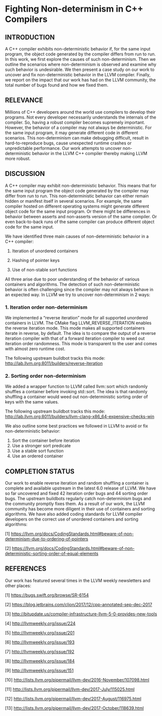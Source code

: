 # Fighting Non-determinism in C++ Compilers

## INTRODUCTION
A C++ compiler exhibits non-deterministic behavior if, for the same input
program, the object code generated by the compiler differs from run to run. In
this work, we first explore the causes of such non-determinism. Then we
outline the scenarios where non-determinism is observed and examine why such
behavior is undesirable. We then present a case study on our work to uncover
and fix non-deterministic behavior in the LLVM compiler. Finally, we report on
the impact that our work has had on the LLVM community, the total number of
bugs found and how we fixed them.

## RELEVANCE
Millions of C++ developers around the world use compilers to develop their
programs. Not every developer necessarily understands the internals of the
compiler. So, having a robust compiler becomes supremely important. However,
the behavior of a compiler may not always be deterministic. For the same input
program, it may generate different code in different scenarios. This
non-determinism can make debugging difficult, result in hard-to-reproduce bugs,
cause unexpected runtime crashes or unpredictable performance.  Our work
attempts to uncover non-deterministic behavior in the LLVM C++ compiler thereby
making LLVM more robust.

## DISCUSSION
A C++ compiler may exhibit non-deterministic behavior. This means that for the
same input program the object code generated by the compiler may differ from
run to run.  This non-deterministic behavior can either remain hidden or
manifest itself in several scenarios. For example, the same compiler hosted on
different operating systems might generate different object code for the same
input program. Or there might be differences in behavior between asserts and
non-asserts version of the same compiler. Or even back-to-back runs of the same
compiler can produce different object code for the same input.

We have identified three main causes of non-deterministic behavior in a C++
compiler:
1. Iteration of unordered containers

2. Hashing of pointer keys

3. Use of non-stable sort functions

All three arise due to poor understanding of the behavior of various containers
and algorithms.  The detection of such non-deterministic behavior is often
challenging since the compiler may not always behave in an expected way. In
LLVM we try to uncover non-determinism in 2 ways:

### 1. Iteration order non-determinism
We implemented a “reverse iteration” mode for all supported unordered
containers in LLVM. The CMake flag LLVM_REVERSE_ITERATION enables the reverse
iteration mode. This mode makes all supported containers iterate in reverse, by
default. The idea is to compare the output of a reverse iteration compiler with
that of a forward iteration compiler to weed out iteration order randomness.
This mode is transparent to the user and comes with almost zero runtime cost.

The following upstream buildbot tracks this mode:
http://lab.llvm.org:8011/builders/reverse-iteration

### 2. Sorting order non-determinism
We added a wrapper function to LLVM called llvm::sort which randomly shuffles a
container before invoking std::sort. The idea is that randomly shuffling a
container would weed out non-deterministic sorting order of keys with the same
values.

The following upstream buildbot tracks this mode:
http://lab.llvm.org:8011/builders/llvm-clang-x86_64-expensive-checks-win

We also outline some best practices we followed in LLVM to avoid or fix
non-deterministic behavior:
1. Sort the container before iteration
2. Use a stronger sort predicate
3. Use a stable sort function
4. Use an ordered container

## COMPLETION STATUS
Our work to enable reverse iteration and random shuffling a container is
complete and available upstream in the latest 6.0 release of LLVM. We have so
far uncovered and fixed 42 iteration order bugs and 44 sorting order bugs. The
upstream buildbots regularly catch non-determinism bugs and the community
promptly fixes them. As a result of our work, the LLVM community has become
more diligent in their use of containers and sorting algorithms. We have also
added coding standards for LLVM compiler developers on the correct use of
unordered containers and sorting algorithms:

[1] https://llvm.org/docs/CodingStandards.html#beware-of-non-determinism-due-to-ordering-of-pointers

[2] https://llvm.org/docs/CodingStandards.html#beware-of-non-deterministic-sorting-order-of-equal-elements

## REFERENCES
Our work has featured several times in the LLVM weekly newsletters and other
places:

[1] https://bugs.swift.org/browse/SR-6154

[2] https://blog.jetbrains.com/clion/2017/12/cpp-annotated-sep-dec-2017

[3] http://bitupdate.us/compiler-infrastructure-llvm-5-0-provides-new-tools

[4] http://llvmweekly.org/issue/224

[5] http://llvmweekly.org/issue/201

[6] http://llvmweekly.org/issue/193

[7] http://llvmweekly.org/issue/192

[8] http://llvmweekly.org/issue/184

[9] http://llvmweekly.org/issue/151

[10] http://lists.llvm.org/pipermail/llvm-dev/2016-November/107098.html

[11] http://lists.llvm.org/pipermail/llvm-dev/2017-July/115025.html

[12] http://lists.llvm.org/pipermail/llvm-dev/2017-August/116975.html

[13] http://lists.llvm.org/pipermail/llvm-dev/2017-October/118639.html

